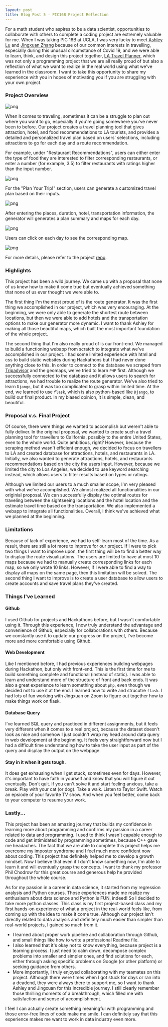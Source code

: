 ```yaml
---
layout: post
title: Blog Post 5 - PIC16B Project Reflection
---
```


For a math student who aspires to be a data scientist, opportunities to collaborate with others to complete a coding project are extremely valuable for me. When I was taking PIC 16B at UCLA, I was very lucky to meet [Ashley Lu](https://ashley-lu.github.io/reflection-blog-post/) and [Jingxuan Zhang](https://stancyzhang.github.io/Reflection-Blog-Post/) because of our common interests in travelling, especially during this unusual circumstance of Covid 19, and we were able to learn, think, and design this project together, [LA Travel Planner](https://github.com/jren99/pic16b_project), which was not only a programming project that we are all really proud of but also a reflection of what we want to realize in the real world using what we've learned in the classroom. I want to take this opportunity to share my experience with you in hopes of motivating you if you are struggling with your own project. 

### Project Overview

![png](/images/Home.png)

When it comes to traveling, sometimes it can be a struggle to plan out where you want to go, especially if you're going somewhere you've never been to before. Our project creates a travel planning tool that gives attraction, hotel, and food recommendations to LA tourists, and provides a detailed and personalized travel plan based on users' selections, including attractions to go for each day and a route recommendation. 

For example, under "Restaurant Recommendations", users can either enter the type of food they are interested to filter corresponding restaurants, or enter a number (for example, 3.5) to filter restaurants with ratings higher than the input number.

![png](/images/food.png)

For the "Plan Your Trip!" section, users can generate a customized travel plan based on their inputs.

![png](/images/plan.png)

After entering the places, duration, hotel, transportation information, the generator will generates a plan summary and maps for each day.

![png](/images/step2.png)

Users can click on each day to see the corresponding map.

![png](/images/step3.png)

For more details, please refer to the project [repo](https://github.com/jren99/pic16b_project). 

### Highlights 

This project has been a wild journey. We came up with a proposal that none of us knew how to make it come true but eventually achieved something that none of us ever thought we were able to. 

The first thing I'm the most proud of is the route generator. It was the first thing we accomplished in our project, which was very encouraging. At the beginning, we were only able to generate the shortest route between locations, but then we were able to add hotels and the transportation options to make our generator more dynamic. I want to thank Ashley for making all those beautiful maps, which built the most important foundation of the whole project. 

The second thing that I'm also really proud of is our front-end. We managed to build a functioning webapp from scratch to integrate what we've accomplished in our project. I had some limited experience with html and css to build static websites during Hackathons but I had never done anything close to this. In order to connect to the database we scraped from [Tripadvisor](https://www.tripadvisor.com/) and the geomaps, we've tried to learn `PHP` first. Although we successfully connected to the database and it allows users to search for attractions, we had trouble to realize the route generator. We've also tried to learn `Django`, but it was too complicated to grasp within limited time. At the end, we learned to use `flask`, which is also python-based like `Django`, to build our final product. In my biased opinion, it is simple, clean, and beautiful. 

### Proposal v.s. Final Project

Of course, there were things we wanted to accomplish but weren't able to fully deliver. In the original proposal, we wanted to create such a travel planning tool for travellers to California, possibly to the entire United States, even to the whole world. Quite ambitious, right? However, because the scraping method wasn't efficient enough, we decided to focus on travellers to LA and created database for attractions, hotels, and restaurants in LA. Initially, we also wanted to generate attractions, hotels, and restaurants recommendations based on the city the users input. However, because we limited the city to Los Angeles, we decided to use keyword searching instead, which allows users to filter results based on types or ratings. 

Although we limited our users to a much smaller scope, I'm very pleased with what we've accomplished. We almost realized all functionalities in our originial proposal. We can successfully display the optimal routes for traveling between the sightseeing locations and the hotel location and the estimate travel time based on the transportation. We also implemented a webapp to integrate all functionalities. Overall, I think we've achieved what we planned at the beginning.

### Limitations 

Because of lack of experience, we had to self-learn most of the time. As a result, there are still a lot more to improve for our project. If I were to pick two things I want to improve upon, the first thing will be to find a better way to display the route visualizations. The users are limited to have at most 10 maps because we had to manually create corresponding links for each map, so we only wrote 10 links. However, if I were able to find a way to display all maps on the same page, then this limitation will be solved. The second thing I want to improve is to create a user database to allow users to create accounts and save travel plans they've created. 

### Things I've Learned 

#### Github

I used Github for projects and Hackathons before, but I wasn't comfortable using it. Through this experience, I now truly understand the advantage and convenience of Github, especially for collaborations with others. Because we constantly use it to update our progress on the project, I've become more and more comfortable using Github. 

#### Web Development

Like I mentioned before, I had previous experiences building webpages during Hackathon, but only with front-end. This is the first time for me to build something complete and functional (instead of static). I was able to learn and understand more of the structure of front and back ends. It was also a great experience to learn something about `php`, even though we decided not to use it at the end. I learned how to write and strucutre `flask`. I had lots of fun working with Jingxuan on Zoom to figure out together how to make things work on flask.

#### Database Query

I've learned SQL query and practiced in different assignments, but it feels very different when it comes to a real project, because the dataset doesn't look as nice and somehow I just couldn't wrap my head around data query in web development at the beginning. It feels very straightforward now but I had a difficult time understanding how to take the user input as part of the query and display the output on the webpage. 

#### Stay in it when it gets tough. 

It does get exhausing when I get stuck, sometimes even for days. However, it's important to have faith in yourself and know that you will figure it out eventually. Don't quit. If you can't solve it and start feeling anxious, take a break. Play with your cat (or dog). Take a walk. Listen to Taylor Swift. Watch an epsiode of your favorite TV show. And when you feel better, come back to your computer to resume your work. 

### Lastly...

This project has been an amazing journey that builds my confidence in learning more about programming and confirms my passion in a career related to data and programming. I used to think I wasn't capable enough to code and get intimidated by programming sometimes, because C++ gave me headaches. The fact that we are able to complete this project helps me overcome my imposter syndrome and I feel much more confident now about coding. This project has definitely helped me to develop a growth mindset. Now I believe that even if I don't know something now, I'm able to learn it and will eventually grasp the concepts. I want to thank my professor Phil Chodrow for this great course and generous help he provided throughout the whole course. 

As for my passion in a career in data science, it started from my regression analysis and Python courses. Those experiences made me realize my enthusiasm about data science and Python is FUN, indeed! So I decided to take more python classes. This class is my first project-based class and my first hands-on experience of what a project in the real-world feels like, from coming up with the idea to make it come true. Although our project isn't directly related to data analysis and definitely much easier than simpler than real-world projects, I gained so much from it. 

- I learned about proper work pipeline and collaboration through Github, and small things like how to write a professional Readme file. 
- I also learned that it's okay not to know everything, because project is a learning process. I just need to calm down, decompose complex problems into smaller and simpler ones, and find solutions for each, either through asking specific problems on Google (or other platform) or seeking guidance from others. 
- More importantly, I truly enjoyed collaborating with my teamates on this project. Although there were times when I got stuck for days or ran into a deadend, they were always there to support me, so I want to thank Ashley and Jingxuan for this incredible journey. I still clearly remember those thrilling moments of a breakthrough, which filled me with satisfaction and sense of accomplishment. 

I feel I can actually create something meaningful with programming and those error-free lines of code make me smile. I can definitely say that this experience makes me want to work in data industry even more. 